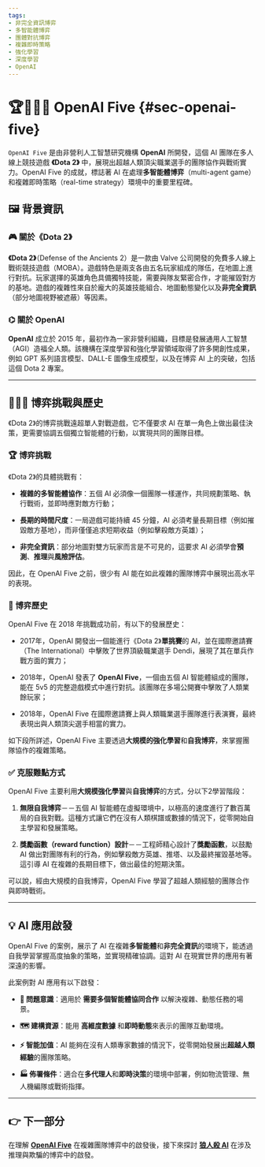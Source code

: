 ```yaml
---
tags: 
- 非完全資訊博弈 
- 多智能體博弈 
- 團體對抗博弈 
- 複雜即時策略
- 強化學習 
- 深度學習 
- OpenAI
---
```

# 🏆🧙‍♂🥷 OpenAI Five {#sec-openai-five}

`OpenAI Five` 是由非營利人工智慧研究機構 **OpenAI** 所開發，這個 AI 團隊在多人線上競技遊戲 **《Dota 2》** 中，展現出超越人類頂尖職業選手的團隊協作與戰術實力。OpenAI Five 的成就，標誌著 AI 在處理**多智能體博弈**（multi-agent game）和複雜即時策略（real-time strategy）環境中的重要里程碑。

## 🖼️ 背景資訊

### 🎮 關於《Dota 2》

**《Dota 2》**（Defense of the Ancients 2）是一款由 Valve 公司開發的免費多人線上戰術競技遊戲（MOBA）。遊戲特色是兩支各由五名玩家組成的隊伍，在地圖上進行對抗。玩家選擇的英雄角色具備獨特技能，需要與隊友緊密合作，才能摧毀對方的基地。遊戲的複雜性來自於龐大的英雄技能組合、地圖動態變化以及**非完全資訊**（部分地圖視野被遮蔽）等因素。

### ⌬ 關於 OpenAI

**OpenAI** 成立於 2015 年，最初作為一家非營利組織，目標是發展通用人工智慧（AGI）造福全人類。該機構在深度學習和強化學習領域取得了許多開創性成果，例如 GPT 系列語言模型、DALL-E 圖像生成模型，以及在博弈 AI 上的突破，包括這個 Dota 2 專案。

---

## 🧙‍♂🥷 博弈挑戰與歷史

《Dota 2》的博弈挑戰遠超單人對戰遊戲，它不僅要求 AI 在單一角色上做出最佳決策，更需要協調五個獨立智能體的行動，以實現共同的團隊目標。

### 🏆 博弈挑戰

《Dota 2》的具體挑戰有：

- **複雜的多智能體協作**：五個 AI 必須像一個團隊一樣運作，共同規劃策略、執行戰術，並即時應對敵方行動；
    
- **長期的時間尺度**：一局遊戲可能持續 45 分鐘，AI 必須考量長期目標（例如摧毀敵方基地），而非僅僅追求短期收益（例如擊殺敵方英雄）；
    
- **非完全資訊**：部分地圖對雙方玩家而言是不可見的，這要求 AI 必須學會**預測**、**推理**與**風險評估**。
    

因此，在 OpenAI Five 之前，很少有 AI 能在如此複雜的團隊博弈中展現出高水平的表現。

### 📜 博弈歷史

OpenAI Five 在 2018 年挑戰成功前，有以下的發展歷史：

- 2017年，OpenAI 開發出一個能進行《Dota 2》**單挑賽**的 AI，並在國際邀請賽（The International）中擊敗了世界頂級職業選手 Dendi，展現了其在單兵作戰方面的實力；
    
- 2018年，OpenAI 發表了 **OpenAI Five**，一個由五個 AI 智能體組成的團隊，能在 5v5 的完整遊戲模式中進行對抗。該團隊在多場公開賽中擊敗了人類業餘玩家；
    
- 2018年，OpenAI Five 在國際邀請賽上與人類職業選手團隊進行表演賽，最終表現出與人類頂尖選手相當的實力。
    

如下段所詳述，OpenAI Five 主要透過**大規模的強化學習**和**自我博弈**，來掌握團隊協作的複雜策略。

### ✅ 克服難點方式

OpenAI Five 主要利用**大規模強化學習**與**自我博弈**的方式，分以下2學習階段：

1. **無限自我博弈**－－五個 AI 智能體在虛擬環境中，以極高的速度進行了數百萬局的自我對戰。這種方式讓它們在沒有人類棋譜或數據的情況下，從零開始自主學習和發展策略。
    
2. **獎勵函數（reward function）設計**－－工程師精心設計了**獎勵函數**，以鼓勵 AI 做出對團隊有利的行為，例如擊殺敵方英雄、推塔、以及最終摧毀基地等。這引導 AI 在複雜的長期目標下，做出最佳的短期決策。
    

可以說，經由大規模的自我博弈，OpenAI Five 學習了超越人類經驗的團隊合作與即時戰術。

---

## 💡 AI 應用啟發

OpenAI Five 的案例，展示了 AI 在複雜**多智能體**和**非完全資訊**的環境下，能透過自我學習掌握高度抽象的策略，並實現精確協調。這對 AI 在現實世界的應用有著深遠的影響。

此案例對 AI 應用有以下啟發：

- **🎯 問題意識**：適用於 **需要多個智能體協同合作** 以解決複雜、動態任務的場景。
    
- **🗺️ 建構資源**：能用 **高維度數據** 和**即時動態**來表示的團隊互動環境。
    
- **⚡ 智能加值**：AI 能夠在沒有人類專家數據的情況下，從零開始發展出**超越人類經驗**的團隊策略。
    
- **🏭 佈署條件**：適合在**多代理人**和**即時決策**的環境中部署，例如物流管理、無人機編隊或戰術指揮。
    

---

## 👉 下一部分

在理解 **[OpenAI Five](07-05-openai_five.zh-hant.md)** 在複雜團隊博弈中的啟發後，接下來探討 **[狼人殺 AI](07-06-werewolf_ai.zh-hant.md)** 在涉及推理與欺騙的博弈中的啟發。